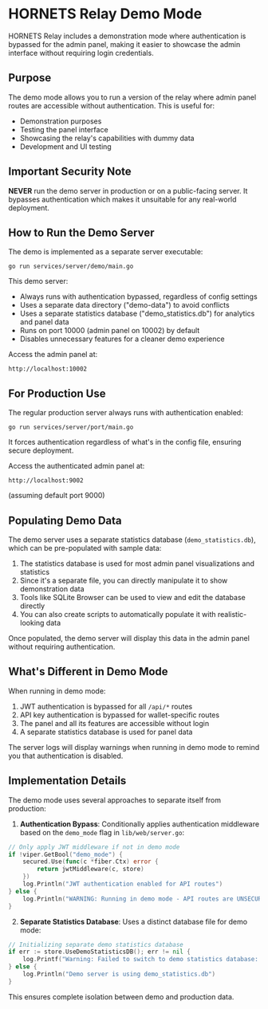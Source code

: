 # HORNETS Relay Demo Mode

HORNETS Relay includes a demonstration mode where authentication is bypassed for the admin panel, making it easier to showcase the admin interface without requiring login credentials.

## Purpose

The demo mode allows you to run a version of the relay where admin panel routes are accessible without authentication. This is useful for:

- Demonstration purposes
- Testing the panel interface
- Showcasing the relay's capabilities with dummy data
- Development and UI testing

## Important Security Note

**NEVER** run the demo server in production or on a public-facing server. It bypasses authentication which makes it unsuitable for any real-world deployment.

## How to Run the Demo Server

The demo is implemented as a separate server executable:

```
go run services/server/demo/main.go
```

This demo server:
- Always runs with authentication bypassed, regardless of config settings
- Uses a separate data directory ("demo-data") to avoid conflicts
- Uses a separate statistics database ("demo_statistics.db") for analytics and panel data
- Runs on port 10000 (admin panel on 10002) by default
- Disables unnecessary features for a cleaner demo experience

Access the admin panel at:
```
http://localhost:10002
```

## For Production Use

The regular production server always runs with authentication enabled:

```
go run services/server/port/main.go
```

It forces authentication regardless of what's in the config file, ensuring secure deployment.

Access the authenticated admin panel at:
```
http://localhost:9002
```
(assuming default port 9000)

## Populating Demo Data

The demo server uses a separate statistics database (`demo_statistics.db`), which can be pre-populated with sample data:

1. The statistics database is used for most admin panel visualizations and statistics
2. Since it's a separate file, you can directly manipulate it to show demonstration data
3. Tools like SQLite Browser can be used to view and edit the database directly
4. You can also create scripts to automatically populate it with realistic-looking data

Once populated, the demo server will display this data in the admin panel without requiring authentication.

## What's Different in Demo Mode

When running in demo mode:

1. JWT authentication is bypassed for all `/api/*` routes
2. API key authentication is bypassed for wallet-specific routes 
3. The panel and all its features are accessible without login
4. A separate statistics database is used for panel data

The server logs will display warnings when running in demo mode to remind you that authentication is disabled.

## Implementation Details

The demo mode uses several approaches to separate itself from production:

1. **Authentication Bypass**: Conditionally applies authentication middleware based on the `demo_mode` flag in `lib/web/server.go`:

```go
// Only apply JWT middleware if not in demo mode
if !viper.GetBool("demo_mode") {
    secured.Use(func(c *fiber.Ctx) error {
        return jwtMiddleware(c, store)
    })
    log.Println("JWT authentication enabled for API routes")
} else {
    log.Println("WARNING: Running in demo mode - API routes are UNSECURED!")
}
```

2. **Separate Statistics Database**: Uses a distinct database file for demo mode:

```go
// Initializing separate demo statistics database
if err := store.UseDemoStatisticsDB(); err != nil {
    log.Printf("Warning: Failed to switch to demo statistics database: %v", err)
} else {
    log.Println("Demo server is using demo_statistics.db")
}
```

This ensures complete isolation between demo and production data.

